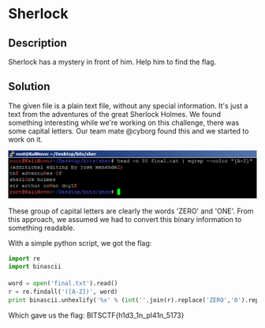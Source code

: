 # Sherlock

## Description

Sherlock has a mystery in front of him. Help him to find the flag.

## Solution

The given file is a plain text file, without any special information. It's just a text from the adventures of the great Sherlock Holmes.
We found something interesting while we're working on this challenge, there was some capital letters.
Our team mate @cyborg found this and we started to work on it.

![1](1.png)

These group of capital letters are clearly the words 'ZERO' and 'ONE'.
From this approach, we assumed we had to convert this binary information to something readable.

With a simple python script, we got the flag:

```python
import re
import binascii

word = open('final.txt').read()
r = re.findall('([A-Z])', word)
print binascii.unhexlify('%x' % (int(''.join(r).replace('ZERO','0').replace('ONE','1'),2)))
```

Which gave us the flag: BITSCTF{h1d3_1n_pl41n_5173}